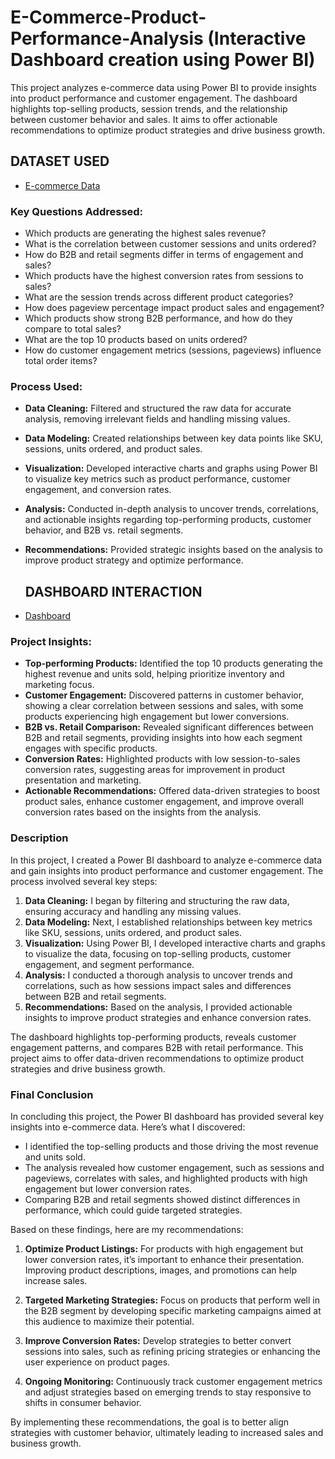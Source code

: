 # E-Commerce-Product-Performance-Analysis (Interactive Dashboard creation using Power BI)
This project analyzes e-commerce data using Power BI to provide insights into product performance and customer engagement. The dashboard highlights top-selling products, session trends, and the relationship between customer behavior and sales. It aims to offer actionable recommendations to optimize product strategies and drive business growth.

## DATASET USED
- <a href = "https://github.com/surbhimaan/E-Commerce-Product-Performance-Dashboard/blob/main/BusinessReport-12-09-24%20-%20Sheet1.csv">E-commerce Data</a>

### Key Questions Addressed:

- Which products are generating the highest sales revenue?
- What is the correlation between customer sessions and units ordered?
- How do B2B and retail segments differ in terms of engagement and sales?
- Which products have the highest conversion rates from sessions to sales?
- What are the session trends across different product categories?
- How does pageview percentage impact product sales and engagement?
- Which products show strong B2B performance, and how do they compare to total sales?
- What are the top 10 products based on units ordered?
- How do customer engagement metrics (sessions, pageviews) influence total order items?

### Process Used:

- **Data Cleaning:** Filtered and structured the raw data for accurate analysis, removing irrelevant fields and handling missing values.
- **Data Modeling:** Created relationships between key data points like SKU, sessions, units ordered, and product sales.
- **Visualization:** Developed interactive charts and graphs using Power BI to visualize key metrics such as product performance, customer engagement, and conversion rates.
- **Analysis:** Conducted in-depth analysis to uncover trends, correlations, and actionable insights regarding top-performing products, customer behavior, and B2B vs. retail segments.
- **Recommendations:** Provided strategic insights based on the analysis to improve product strategy and optimize performance.

  ## DASHBOARD INTERACTION
- <a href ="https://github.com/surbhimaan/E-Commerce-Product-Performance-Dashboard/blob/main/E-commerce%20Dashboard.png"> Dashboard</a>

### Project Insights:

- **Top-performing Products:** Identified the top 10 products generating the highest revenue and units sold, helping prioritize inventory and marketing focus.
- **Customer Engagement:** Discovered patterns in customer behavior, showing a clear correlation between sessions and sales, with some products experiencing high engagement but lower conversions.
- **B2B vs. Retail Comparison:** Revealed significant differences between B2B and retail segments, providing insights into how each segment engages with specific products.
- **Conversion Rates:** Highlighted products with low session-to-sales conversion rates, suggesting areas for improvement in product presentation and marketing.
- **Actionable Recommendations:** Offered data-driven strategies to boost product sales, enhance customer engagement, and improve overall conversion rates based on the insights from the analysis.

### Description

In this project, I created a Power BI dashboard to analyze e-commerce data and gain insights into product performance and customer engagement. The process involved several key steps:

1. **Data Cleaning:** I began by filtering and structuring the raw data, ensuring accuracy and handling any missing values.
2. **Data Modeling:** Next, I established relationships between key metrics like SKU, sessions, units ordered, and product sales.
3. **Visualization:** Using Power BI, I developed interactive charts and graphs to visualize the data, focusing on top-selling products, customer engagement, and segment performance.
4. **Analysis:** I conducted a thorough analysis to uncover trends and correlations, such as how sessions impact sales and differences between B2B and retail segments.
5. **Recommendations:** Based on the analysis, I provided actionable insights to improve product strategies and enhance conversion rates.

The dashboard highlights top-performing products, reveals customer engagement patterns, and compares B2B with retail performance. This project aims to offer data-driven recommendations to optimize product strategies and drive business growth.

### Final Conclusion

In concluding this project, the Power BI dashboard has provided several key insights into e-commerce data. Here’s what I discovered:

- I identified the top-selling products and those driving the most revenue and units sold.
- The analysis revealed how customer engagement, such as sessions and pageviews, correlates with sales, and highlighted products with high engagement but lower conversion rates.
- Comparing B2B and retail segments showed distinct differences in performance, which could guide targeted strategies.

Based on these findings, here are my recommendations:

1. **Optimize Product Listings:** For products with high engagement but lower conversion rates, it’s important to enhance their presentation. Improving product descriptions, images, and promotions can help increase sales.

2. **Targeted Marketing Strategies:** Focus on products that perform well in the B2B segment by developing specific marketing campaigns aimed at this audience to maximize their potential.

3. **Improve Conversion Rates:** Develop strategies to better convert sessions into sales, such as refining pricing strategies or enhancing the user experience on product pages.

4. **Ongoing Monitoring:** Continuously track customer engagement metrics and adjust strategies based on emerging trends to stay responsive to shifts in consumer behavior.

By implementing these recommendations, the goal is to better align strategies with customer behavior, ultimately leading to increased sales and business growth.





